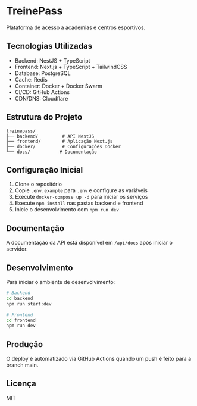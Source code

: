 # TreinePass

Plataforma de acesso a academias e centros esportivos.

## Tecnologias Utilizadas

- Backend: NestJS + TypeScript
- Frontend: Next.js + TypeScript + TailwindCSS
- Database: PostgreSQL
- Cache: Redis
- Container: Docker + Docker Swarm
- CI/CD: GitHub Actions
- CDN/DNS: Cloudflare

## Estrutura do Projeto

```
treinepass/
├── backend/         # API NestJS
├── frontend/        # Aplicação Next.js
├── docker/          # Configurações Docker
└── docs/           # Documentação
```

## Configuração Inicial

1. Clone o repositório
2. Copie `.env.example` para `.env` e configure as variáveis
3. Execute `docker-compose up -d` para iniciar os serviços
4. Execute `npm install` nas pastas backend e frontend
5. Inicie o desenvolvimento com `npm run dev`

## Documentação

A documentação da API está disponível em `/api/docs` após iniciar o servidor.

## Desenvolvimento

Para iniciar o ambiente de desenvolvimento:

```bash
# Backend
cd backend
npm run start:dev

# Frontend
cd frontend
npm run dev
```

## Produção

O deploy é automatizado via GitHub Actions quando um push é feito para a branch main.

## Licença

MIT
